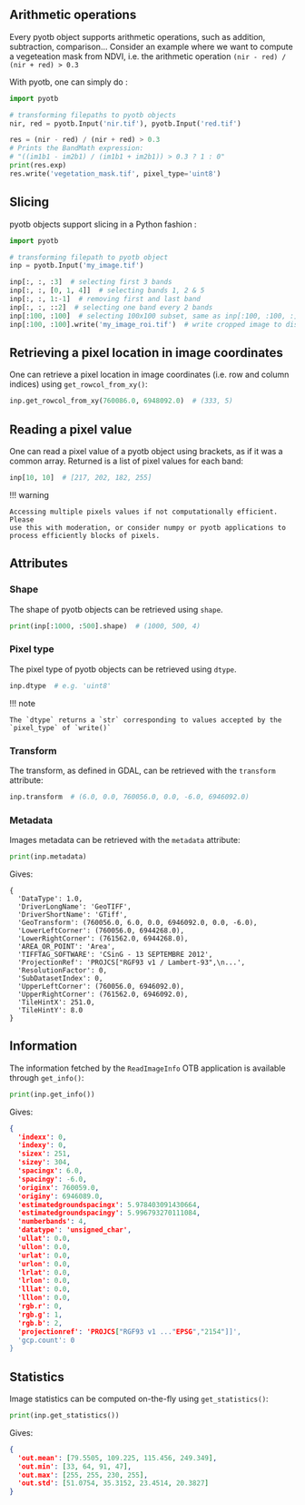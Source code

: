 ## Arithmetic operations

Every pyotb object supports arithmetic operations, such as addition, 
subtraction, comparison...
Consider an example where we want to compute a vegeteation mask from NDVI, 
i.e. the arithmetic operation `(nir - red) / (nir + red) > 0.3`

With pyotb, one can simply do :

```python
import pyotb

# transforming filepaths to pyotb objects
nir, red = pyotb.Input('nir.tif'), pyotb.Input('red.tif')

res = (nir - red) / (nir + red) > 0.3
# Prints the BandMath expression:
# "((im1b1 - im2b1) / (im1b1 + im2b1)) > 0.3 ? 1 : 0"
print(res.exp)
res.write('vegetation_mask.tif', pixel_type='uint8')
```

## Slicing

pyotb objects support slicing in a Python fashion :

```python
import pyotb

# transforming filepath to pyotb object
inp = pyotb.Input('my_image.tif')

inp[:, :, :3]  # selecting first 3 bands
inp[:, :, [0, 1, 4]]  # selecting bands 1, 2 & 5
inp[:, :, 1:-1]  # removing first and last band
inp[:, :, ::2]  # selecting one band every 2 bands
inp[:100, :100]  # selecting 100x100 subset, same as inp[:100, :100, :] 
inp[:100, :100].write('my_image_roi.tif')  # write cropped image to disk
```

## Retrieving a pixel location in image coordinates

One can retrieve a pixel location in image coordinates (i.e. row and column 
indices) using `get_rowcol_from_xy()`:

```python
inp.get_rowcol_from_xy(760086.0, 6948092.0)  # (333, 5)
```

## Reading a pixel value

One can read a pixel value of a pyotb object using brackets, as if it was a 
common array. Returned is a list of pixel values for each band:

```python
inp[10, 10]  # [217, 202, 182, 255]
```

!!! warning

    Accessing multiple pixels values if not computationally efficient. Please 
    use this with moderation, or consider numpy or pyotb applications to 
    process efficiently blocks of pixels.

## Attributes

### Shape

The shape of pyotb objects can be retrieved using `shape`.

```python
print(inp[:1000, :500].shape)  # (1000, 500, 4)
```

### Pixel type

The pixel type of pyotb objects can be retrieved using `dtype`.

```python
inp.dtype  # e.g. 'uint8'
```

!!! note

    The `dtype` returns a `str` corresponding to values accepted by the 
    `pixel_type` of `write()`

### Transform

The transform, as defined in GDAL, can be retrieved with the `transform` 
attribute:

```python
inp.transform  # (6.0, 0.0, 760056.0, 0.0, -6.0, 6946092.0)
```

### Metadata

Images metadata can be retrieved with the `metadata` attribute:

```python
print(inp.metadata)
```

Gives: 

```
{
  'DataType': 1.0, 
  'DriverLongName': 'GeoTIFF', 
  'DriverShortName': 'GTiff', 
  'GeoTransform': (760056.0, 6.0, 0.0, 6946092.0, 0.0, -6.0),
  'LowerLeftCorner': (760056.0, 6944268.0), 
  'LowerRightCorner': (761562.0, 6944268.0), 
  'AREA_OR_POINT': 'Area', 
  'TIFFTAG_SOFTWARE': 'CSinG - 13 SEPTEMBRE 2012', 
  'ProjectionRef': 'PROJCS["RGF93 v1 / Lambert-93",\n...',
  'ResolutionFactor': 0, 
  'SubDatasetIndex': 0, 
  'UpperLeftCorner': (760056.0, 6946092.0), 
  'UpperRightCorner': (761562.0, 6946092.0), 
  'TileHintX': 251.0, 
  'TileHintY': 8.0
}
```

## Information

The information fetched by the `ReadImageInfo` OTB application is available 
through `get_info()`:

```python
print(inp.get_info())
```

Gives:

```json lines
{
  'indexx': 0, 
  'indexy': 0, 
  'sizex': 251, 
  'sizey': 304, 
  'spacingx': 6.0, 
  'spacingy': -6.0, 
  'originx': 760059.0, 
  'originy': 6946089.0, 
  'estimatedgroundspacingx': 5.978403091430664, 
  'estimatedgroundspacingy': 5.996793270111084, 
  'numberbands': 4, 
  'datatype': 'unsigned_char', 
  'ullat': 0.0, 
  'ullon': 0.0, 
  'urlat': 0.0, 
  'urlon': 0.0, 
  'lrlat': 0.0, 
  'lrlon': 0.0, 
  'lllat': 0.0, 
  'lllon': 0.0, 
  'rgb.r': 0, 
  'rgb.g': 1, 
  'rgb.b': 2, 
  'projectionref': 'PROJCS["RGF93 v1 ..."EPSG","2154"]]',
  'gcp.count': 0
}
```

## Statistics

Image statistics can be computed on-the-fly using `get_statistics()`:

```python
print(inp.get_statistics())
```

Gives:

```json lines
{
  'out.mean': [79.5505, 109.225, 115.456, 249.349], 
  'out.min': [33, 64, 91, 47], 
  'out.max': [255, 255, 230, 255], 
  'out.std': [51.0754, 35.3152, 23.4514, 20.3827]
}
```